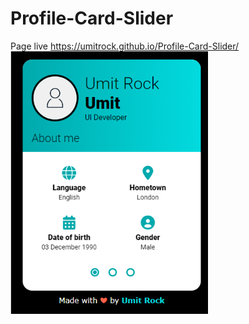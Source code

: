 # Profile-Card-Slider
Page live https://umitrock.github.io/Profile-Card-Slider/
<img src="https://github.com/UmitRock/Profile-Card-Slider/blob/main/page.png?raw=true" alt="">
